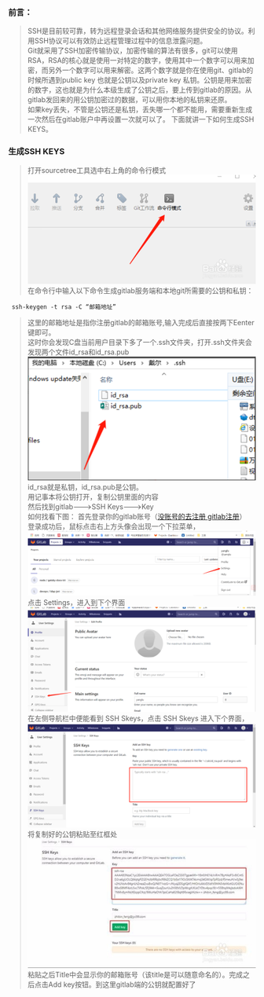 ### 前言： 
>   SSH是目前较可靠，转为远程登录会话和其他网络服务提供安全的协议。利用SSH协议可以有效防止远程管理过程中的信息泄露问题。  
>   Git就采用了SSH加密传输协议，加密传输的算法有很多，git可以使用RSA，RSA的核心就是使用一对特定的数字，使用其中一个数字可以用来加密，而另外一个数字可以用来解密。这两个数字就是你在使用git、gitlab的时候所遇到public key 也就是公钥以及private key 私钥。公钥是用来加密的数字，这也就是为什么本级生成了公钥之后，要上传到gitlab的原因。从gitlab发回来的用公钥加密过的数据，可以用你本地的私钥来还原。  
>   如果key丢失，不管是公钥还是私钥，丢失哪一个都不能用，需要重新生成一次然后在gitlab账户中再设置一次就可以了。
>下面就讲一下如何生成SSH KEYS。

### 生成SSH KEYS
> 打开sourcetree工具选中右上角的命令行模式
![](./img/sourcetree/stree_1.jpg)
> 在命令行中输入以下命令生成gitlab服务端和本地git所需要的公钥和私钥：  
```  
 ssh-keygen -t rsa -C “邮箱地址” 

```    
> 这里的邮箱地址是指你注册gitlab的邮箱账号,输入完成后直接按两下Eenter键即可。  
> 这时你会发现C盘当前用户目录下多了一个.ssh文件夹，打开.ssh文件夹会发现两个文件id\_rsa和id\_rsa.pub  
![](./img/sourcetree/stree_2.jpg)
> id\_rsa就是私钥，id\_rsa.pub是公钥。  
用记事本将公钥打开，复制公钥里面的内容  
然后找到gitlab--->SSH Keys--->Key  
如何找看下图：
首先登录你的gitlab账号（[没账号的去注册 gitlab注册](../home/gitlab.md)）  
登录成功后，鼠标点击右上方头像会出现一个下拉菜单，  
![](./img/sourcetree/stree_4.jpg)  
点击 Settings，进入到下个界面  
![](./img/sourcetree/stree_5.jpg)   
在左侧导航栏中便能看到 SSH Skeys，点击 SSH Skeys 进入下个界面，  
![](./img/sourcetree/stree_6.jpg)  
将复制好的公钥粘贴至红框处  
![](./img/sourcetree/stree_3.jpg)  
粘贴之后Title中会显示你的邮箱账号（该title是可以随意命名的）。完成之后点击Add key按钮。到这里gitlab端的公钥就配置好了


